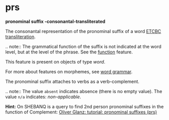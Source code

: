 # prs

**pronominal suffix -consonantal-transliterated**


The consonantal representation of the pronominal suffix of a word
[ETCBC transliteration](https://shebanq.ancient-data.org/shebanq/static/docs/ETCBC4-transcription.pdf).

.. note::
    The grammatical function of the suffix is not indicated at the word level, but at the level of
    the phrase. See the [function](function) feature.

This feature is present on objects of type *word*.

For more about features on morphemes, see [word grammar](wordgrammar).

The pronominal suffix attaches to verbs as a verb-complement.

.. note::
    The value `absent` indicates absence (there is no empty value).
    The value `n/a` indicates: *non-applicable*.

**Hint:**
On SHEBANQ is a query to find 2nd person pronominal suffixes in the function of Complement:
[Oliver Glanz: tutorial: pronominal suffixes (prs)](https://shebanq.ancient-data.org/hebrew/query?version=4&id=84)

